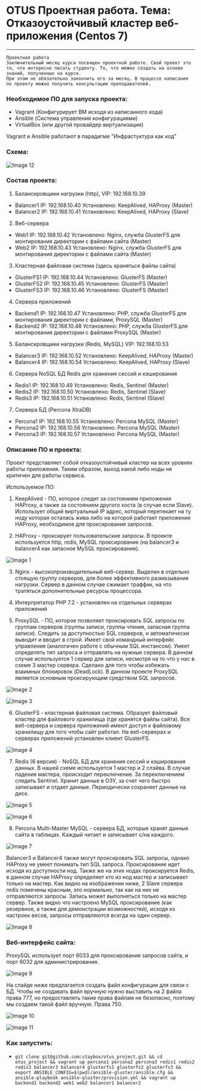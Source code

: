 # OTUS Проектная работа. Тема: Отказоустойчивый кластер веб-приложения (Centos 7)
----------------------------------------------------------------------- 

```
Проектная работа
Заключительный месяц курса посвящен проектной работе. Свой проект это то, что интересно писать студенту. То, что можно создать на основе знаний, полученных на курсе.
При этом не обязательно закончить его за месяц. В процессе написания по проекту можно получить консультации преподавателей. 
```

### Необходимое ПО для запуска проекта:

- Vagrant (Конфигурирует ВМ исходя из написанного кода)
- Ansible (Система управления конфигурациями)
- VirtualBox (или другой провайдер виртуализации)

Vagrant и Ansible работают в парадигме "Инфрастуктура как код"

### Схема:

![Image 12](https://raw.githubusercontent.com/staybox/otus_project/master/screenshots/schema_project.png)

### Состав проекта:

1. Балансировщики нагрузки (http), VIP: 192.168.10.39
- Balancer1 IP: 192.168.10.40 Установлено: KeepAlived, HAProxy (Master)
- Balancer2 IP: 192.168.10.41 Установлено: KeepAlived, HAProxy (Slave)

2. Веб-сервера
- Web1 IP: 192.168.10.42 Установлено: Nginx, служба GlusterFS для монтирования директории с файлами сайта (Master)
- Web2 IP: 192.168.10.43 Установлено: Nginx, служба GlusterFS для монтирования директории с файлами сайта (Master)

3. Кластерная файловая система (здесь храняться файлы сайта)
- GlusterFS1 IP: 192.168.10.44 Установлено: GlusterFS (Master)
- GlusterFS2 IP: 192.168.10.45 Установлено: GlusterFS (Master)
- GlusterFS3 IP: 192.168.10.46 Установлено: GlusterFS (Master)

4. Сервера приложений
- Backend1 IP: 192.168.10.47 Установлено: PHP, служба GlusterFS для монтирования директории с файлами, ProxySQL (Master)
- Backend2 IP: 192.168.10.48 Установлено: PHP, служба GlusterFS для монтирования директории с файлами ProxySQL (Master)

5. Балансировщики нагрузки (Redis, MySQL) VIP: 192.168.10.53
- Balancer3 IP: 192.168.10.52 Установлено: KeepAlived, HAProxy (Master)
- Balancer4 IP: 192.168.10.54 Установлено: KeepAlived, HAProxy (Slave)

6. Сервера NoSQL БД Redis для хранения сессий и кэширования
- Redis1 IP: 192.168.10.49 Установлено: Redis, Sentinel (Master)
- Redis2 IP: 192.168.10.50 Установлено: Redis, Sentinel (Slave)
- Redis3 IP: 192.168.10.51 Установлено: Redis, Sentinel (Slave) 

7. Сервера БД (Percona XtraDB)
- Percona1 IP: 192.168.10.55 Установлено: Percona MySQL (Master)
- Percona2 IP: 192.168.10.56 Установлено: Percona MySQL (Master)
- Percona3 IP: 192.168.10.57 Установлено: Percona MySQL (Master)

### Описание ПО и проекта:

Проект представляет собой отказоустойчивый кластер на всех уровнях работы приложения. Таким образом, выход какой либо ноды не критичен для работы сервиса.

Используемое ПО:

1. KeepAlived - ПО, которое следит за состоянием приложения HAProxy, а также за состоянием другого хоста (в случае если Slave). Использует общий виртуальный IP адрес, который перетекает на ту ноду которая осталась жива либо на которой работает приложение HAProxy, необходимое для проксирования запросов.

2. HAProxy - проксирует пользовательские запросы. В проекте используется http, redis, MySQL проксирование (на balancer3 и balancer4 как запасное MySQL проксирование).

![Image 1](https://raw.githubusercontent.com/staybox/otus_project/master/screenshots/haproxy-web.png)

3. Nginx - высокопроизводительный веб-сервер. Выделен в отдельно стоящую группу серверов, для более эффективного размазывания нагрузки. Сервер в данном случае сжимает траффик, на что тратяться дополнительные ресурсы процессора.

4. Интерпретатор PHP 7.2 - установлен на отдельных серверах приложений

5. ProxySQL - ПО, которое позволяет проксировать SQL запросы по группам серверов (группы записи, группы чтения, запасная группа записи). Следить за доступностью SQL серверов, и автоматически выводит и вводит в строй. Имеет свой командный интерфейс управления (аналогичен работе с обычным SQL инстансом). Умеет определять тип запроса и отправлять на нужные сервера. В данном случае используется 1 сервер для записи, несмотря на то что у нас в схеме 3 мастер сервера. Сделано для того чтобы избежать взаимных блокировок (DeadLock). В данном проекте ProxySQL является основным проксирующим средством SQL запросов.

![Image 2](https://raw.githubusercontent.com/staybox/otus_project/master/screenshots/proxysql.png)

![Image 3](https://raw.githubusercontent.com/staybox/otus_project/master/screenshots/proxysql2.png)

6. GlusterFS - кластерная файловая система. Образует файловый кластер для файлового хранилища (где хранятся файлы сайта). Все веб-сервера и сервера приложений имеют доступ к файловому хранилищу для того чтобы сайт работал. На веб-серверах и серверах приложений установлен клиент GlusterFS.

![Image 4](https://raw.githubusercontent.com/staybox/otus_project/master/screenshots/gluster.png)

7. Redis (6 версия) - NoSQL БД для хранения сессий и кэширования данных. В нашей схеме используется 1 мастер и 2 слэйва. В случае падения мастера, происходит переключение. За переключением следить Sentinel. Хранит данные в ОЗУ, за счет чего быстро записывает и отдает данные. Периодически сохраняет данные на диск.

![Image 5](https://raw.githubusercontent.com/staybox/otus_project/master/screenshots/redis-cli.png)

![Image 6](https://raw.githubusercontent.com/staybox/otus_project/master/screenshots/sentinel.png)

8. Percona Multi-Master MySQL - сервера БД, которые хранят данные сайта в таблицах. Каждый читает и записывает с/на каждого.

![Image 7](https://raw.githubusercontent.com/staybox/otus_project/master/screenshots/percona.png)

Balancer3 и Balancer4 также могут проксировать SQL запросы, однако HAProxy не умеет понимать тип SQL запроса. Проксирование идет исходя из доступности нод.
Также же на этих нодах проксируется Redis, в данном случае HAProxy определяет кто из нод мастер и записывает только на мастер.
Как видно на изображении ниже, 2 Slave сервера redis помечены красным, это нормально, так как на них не отправляются запросы. Запись может выполняться только на мастер сервер. Также видно что настроено MySQL проксирование (как резервное, а также для демонстрации возможностей), исходя из настроек весов, запросы отправляются всегда на один сервер. 

![Image 8](https://raw.githubusercontent.com/staybox/otus_project/master/screenshots/haproxy-redis.png)

### Веб-интерфейс сайта:

ProxySQL использует порт 6033 для проксирования запросов сайта, и порт 6032 для администрирования.

![Image 9](https://raw.githubusercontent.com/staybox/otus_project/master/screenshots/wp.png)

На слайде ниже предлагается создать файл конфигурации для связи с БД. Чтобы не создавать файл вручную нужно выставить на 2 файла права 777, но предоставлять такие права файлам не безопасно, поэтому мы создаем такой файл вручную. Права 750.

![Image 10](https://raw.githubusercontent.com/staybox/otus_project/master/screenshots/wp3.png)

![Image 11](https://raw.githubusercontent.com/staybox/otus_project/master/screenshots/wp2.png)

### Как запустить:
- ```git clone git@github.com:staybox/otus_project.git && cd otus_project && vagrant up percona1 percona2 percona3 redis1 redis2 redis3 balancer3 balancer4 glusterfs1 glusterfs2 glusterfs3 && export ANSIBLE_CONFIG=$(pwd)/ansible-gluster/ansible.cfg && ansible-playbook ansible-gluster/provision.yml && vagrant up backend1 backend2 web1 web2 balancer1 balancer2```

